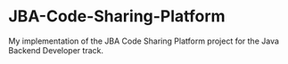 # JBA-Code-Sharing-Platform
My implementation of the JBA Code Sharing Platform project for the Java Backend Developer track.
